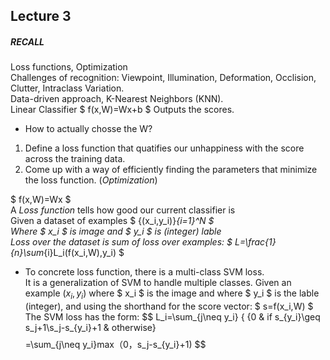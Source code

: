 
## Lecture 3
##### RECALL
Loss functions, Optimization  
Challenges of recognition: Viewpoint, Illumination, Deformation, Occlision, Clutter, Intraclass Variation.  
Data-driven approach, K-Nearest Neighbors (KNN).  
Linear Classifier $ f(x,W)=Wx+b $ Outputs the scores.  
  * How to actually chosse the W?
  1. Define a loss function that quatifies our unhappiness with the score across the training data.  
  2. Come up with a way of efficiently finding the parameters that minimize the loss function. (*Optimization*)  
  
$ f(x,W)=Wx $  
A *Loss function* tells how good our current classifier is  
Given a dataset of examples $ {(x_i,y_i)}_{i=1}^N $  
Where $ x_i $ is image and $ y_i $ is (integer) lable  
Loss over the dataset is sum of loss over examples:
$ L=\frac{1}{n}\sum_{i}L_i(f(x_i,W),y_i) $  
* To concrete loss function, there is a multi-class SVM loss.  
It is a generalization of SVM to handle multiple classes.
Given an example $(x_i,y_i)$ where $ x_i $ is the image and where $ y_i $ is the lable (integer), and using the shorthand for the score vector: $ s=f(x_i,W) $  
The SVM loss has the form:
$$ L_i=\sum_{j\neq y_i} { {0 & if s_{y_i}\geq s_j+1\\s_j-s_{y_i}+1 & otherwise} $$
$$ =\sum_{j\neq y_i}max（0，s_j-s_{y_i}+1) $$
  
